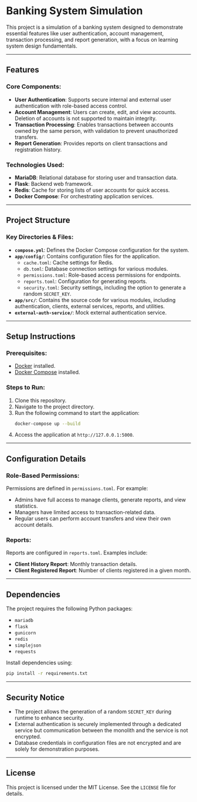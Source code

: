 # Banking System Simulation

This project is a simulation of a banking system designed to demonstrate essential features like user authentication, account management, transaction processing, and report generation, with a focus on learning system design fundamentals.

---

## Features

### Core Components:
- **User Authentication**: Supports secure internal and external user authentication with role-based access control.
- **Account Management**: Users can create, edit, and view accounts. Deletion of accounts is not supported to maintain integrity.
- **Transaction Processing**: Enables transactions between accounts owned by the same person, with validation to prevent unauthorized transfers.
- **Report Generation**: Provides reports on client transactions and registration history.

### Technologies Used:
- **MariaDB**: Relational database for storing user and transaction data.
- **Flask**: Backend web framework.
- **Redis**: Cache for storing lists of user accounts for quick access.
- **Docker Compose**: For orchestrating application services.

---

## Project Structure

### Key Directories & Files:
- **`compose.yml`**: Defines the Docker Compose configuration for the system.
- **`app/config/`**: Contains configuration files for the application.
  - `cache.toml`: Cache settings for Redis.
  - `db.toml`: Database connection settings for various modules.
  - `permissions.toml`: Role-based access permissions for endpoints.
  - `reports.toml`: Configuration for generating reports.
  - `security.toml`: Security settings, including the option to generate a random `SECRET_KEY`.
- **`app/src/`**: Contains the source code for various modules, including authentication, clients, external services, reports, and utilities.
- **`external-auth-service/`**: Mock external authentication service.

---

## Setup Instructions

### Prerequisites:
- [Docker](https://www.docker.com/) installed.
- [Docker Compose](https://docs.docker.com/compose/) installed.

### Steps to Run:
1. Clone this repository.
2. Navigate to the project directory.
3. Run the following command to start the application:
   ```bash
   docker-compose up --build
   ```
4. Access the application at `http://127.0.0.1:5000`.

---

## Configuration Details

### Role-Based Permissions:
Permissions are defined in `permissions.toml`. For example:
- Admins have full access to manage clients, generate reports, and view statistics.
- Managers have limited access to transaction-related data.
- Regular users can perform account transfers and view their own account details.

### Reports:
Reports are configured in `reports.toml`. Examples include:
- **Client History Report**: Monthly transaction details.
- **Client Registered Report**: Number of clients registered in a given month.

---

## Dependencies

The project requires the following Python packages:
- `mariadb`
- `flask`
- `gunicorn`
- `redis`
- `simplejson`
- `requests`

Install dependencies using:
```bash
pip install -r requirements.txt
```

---

## Security Notice

- The project allows the generation of a random `SECRET_KEY` during runtime to enhance security.
- External authentication is securely implemented through a dedicated service but communication between the monolith and the service is not encrypted.
- Database credentials in configuration files are not encrypted and are solely for demonstration purposes.

---

## License

This project is licensed under the MIT License. See the `LICENSE` file for details.
